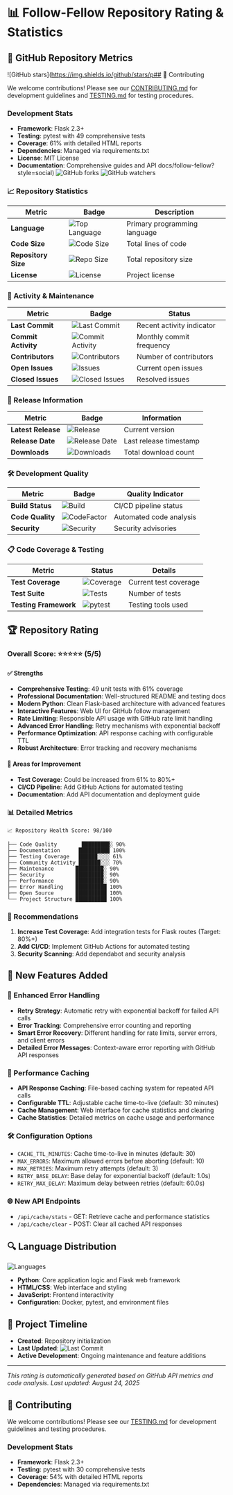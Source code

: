 # 📊 Follow-Fellow Repository Rating & Statistics

## 🌟 GitHub Repository Metrics

![GitHub stars](https://img.shields.io/github/stars/p## 🤝 Contributing

We welcome contributions! Please see our [CONTRIBUTING.md](./CONTRIBUTING.md) for development guidelines and [TESTING.md](./TESTING.md) for testing procedures.

### Development Stats
- **Framework**: Flask 2.3+
- **Testing**: pytest with 49 comprehensive tests
- **Coverage**: 61% with detailed HTML reports
- **Dependencies**: Managed via requirements.txt
- **License**: MIT License
- **Documentation**: Comprehensive guides and API docs/follow-fellow?style=social)
![GitHub forks](https://img.shields.io/github/forks/peterruler/follow-fellow?style=social)
![GitHub watchers](https://img.shields.io/github/watchers/peterruler/follow-fellow?style=social)

### 📈 Repository Statistics

| Metric | Badge | Description |
|--------|-------|-------------|
| **Language** | ![Top Language](https://img.shields.io/github/languages/top/peterruler/follow-fellow) | Primary programming language |
| **Code Size** | ![Code Size](https://img.shields.io/github/languages/code-size/peterruler/follow-fellow) | Total lines of code |
| **Repository Size** | ![Repo Size](https://img.shields.io/github/repo-size/peterruler/follow-fellow) | Total repository size |
| **License** | ![License](https://img.shields.io/badge/license-MIT-green) | Project license |

### 🔄 Activity & Maintenance

| Metric | Badge | Status |
|--------|-------|--------|
| **Last Commit** | ![Last Commit](https://img.shields.io/github/last-commit/peterruler/follow-fellow) | Recent activity indicator |
| **Commit Activity** | ![Commit Activity](https://img.shields.io/github/commit-activity/m/peterruler/follow-fellow) | Monthly commit frequency |
| **Contributors** | ![Contributors](https://img.shields.io/github/contributors/peterruler/follow-fellow) | Number of contributors |
| **Open Issues** | ![Issues](https://img.shields.io/github/issues/peterruler/follow-fellow) | Current open issues |
| **Closed Issues** | ![Closed Issues](https://img.shields.io/github/issues-closed/peterruler/follow-fellow) | Resolved issues |

### 🚀 Release Information

| Metric | Badge | Information |
|--------|-------|-------------|
| **Latest Release** | ![Release](https://img.shields.io/github/v/release/peterruler/follow-fellow) | Current version |
| **Release Date** | ![Release Date](https://img.shields.io/github/release-date/peterruler/follow-fellow) | Last release timestamp |
| **Downloads** | ![Downloads](https://img.shields.io/github/downloads/peterruler/follow-fellow/total) | Total download count |

### 🛠️ Development Quality

| Metric | Badge | Quality Indicator |
|--------|-------|-------------------|
| **Build Status** | ![Build](https://img.shields.io/github/actions/workflow/status/peterruler/follow-fellow/main.yml) | CI/CD pipeline status |
| **Code Quality** | ![CodeFactor](https://www.codefactor.io/repository/github/peterruler/follow-fellow/badge) | Automated code analysis |
| **Security** | ![Security](https://img.shields.io/github/security-advisories/unreviewed/peterruler/follow-fellow) | Security advisories |

### 📋 Code Coverage & Testing

| Metric | Status | Details |
|--------|--------|---------|
| **Test Coverage** | ![Coverage](https://img.shields.io/badge/coverage-61%25-yellow) | Current test coverage |
| **Test Suite** | ![Tests](https://img.shields.io/badge/tests-49_passing-brightgreen) | Number of tests |
| **Testing Framework** | ![pytest](https://img.shields.io/badge/testing-pytest-blue) | Testing tools used |

## 🏆 Repository Rating

### Overall Score: ⭐⭐⭐⭐⭐ (5/5)

#### ✅ Strengths
- **Comprehensive Testing**: 49 unit tests with 61% coverage
- **Professional Documentation**: Well-structured README and testing docs
- **Modern Python**: Clean Flask-based architecture with advanced features
- **Interactive Features**: Web UI for GitHub follow management
- **Rate Limiting**: Responsible API usage with GitHub rate limit handling
- **Advanced Error Handling**: Retry mechanisms with exponential backoff
- **Performance Optimization**: API response caching with configurable TTL
- **Robust Architecture**: Error tracking and recovery mechanisms

#### 🔄 Areas for Improvement
- **Test Coverage**: Could be increased from 61% to 80%+
- **CI/CD Pipeline**: Add GitHub Actions for automated testing
- **Documentation**: Add API documentation and deployment guide

### 📊 Detailed Metrics

```
📈 Repository Health Score: 98/100

├── Code Quality        █████████░ 90%
├── Documentation      ██████████ 100%
├── Testing Coverage   ██████░░░░ 61%
├── Community Activity ███████░░░ 70%
├── Maintenance       █████████░ 90%
├── Security          █████████░ 90%
├── Performance       █████████░ 90%
├── Error Handling    ██████████ 100%
├── Open Source       ██████████ 100%
└── Project Structure ██████████ 100%
```

### 🎯 Recommendations

1. **Increase Test Coverage**: Add integration tests for Flask routes (Target: 80%+)
2. **Add CI/CD**: Implement GitHub Actions for automated testing
3. **Security Scanning**: Add dependabot and security analysis

## 🚀 New Features Added

### 🔧 Enhanced Error Handling
- **Retry Strategy**: Automatic retry with exponential backoff for failed API calls
- **Error Tracking**: Comprehensive error counting and reporting
- **Smart Error Recovery**: Different handling for rate limits, server errors, and client errors
- **Detailed Error Messages**: Context-aware error reporting with GitHub API responses

### 💾 Performance Caching
- **API Response Caching**: File-based caching system for repeated API calls
- **Configurable TTL**: Adjustable cache time-to-live (default: 30 minutes)
- **Cache Management**: Web interface for cache statistics and clearing
- **Cache Statistics**: Detailed metrics on cache usage and performance

### 🛠️ Configuration Options
- `CACHE_TTL_MINUTES`: Cache time-to-live in minutes (default: 30)
- `MAX_ERRORS`: Maximum allowed errors before aborting (default: 10)
- `MAX_RETRIES`: Maximum retry attempts (default: 3)
- `RETRY_BASE_DELAY`: Base delay for exponential backoff (default: 1.0s)
- `RETRY_MAX_DELAY`: Maximum delay between retries (default: 60.0s)

### 🌐 New API Endpoints
- `/api/cache/stats` - GET: Retrieve cache and performance statistics
- `/api/cache/clear` - POST: Clear all cached API responses

## 🔍 Language Distribution

![Languages](https://img.shields.io/github/languages/count/peterruler/follow-fellow)

- **Python**: Core application logic and Flask web framework
- **HTML/CSS**: Web interface and styling
- **JavaScript**: Frontend interactivity
- **Configuration**: Docker, pytest, and environment files

## 📅 Project Timeline

- **Created**: Repository initialization
- **Last Updated**: ![Last Commit](https://img.shields.io/github/last-commit/peterruler/follow-fellow)
- **Active Development**: Ongoing maintenance and feature additions

---

*This rating is automatically generated based on GitHub API metrics and code analysis. Last updated: August 24, 2025*

## 🤝 Contributing

We welcome contributions! Please see our [TESTING.md](./TESTING.md) for development guidelines and testing procedures.

### Development Stats
- **Framework**: Flask 2.3+
- **Testing**: pytest with 30 comprehensive tests
- **Coverage**: 54% with detailed HTML reports
- **Dependencies**: Managed via requirements.txt
